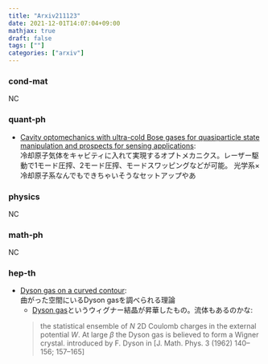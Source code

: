 ```yaml
---
title: "Arxiv211123"
date: 2021-12-01T14:07:04+09:00
mathjax: true
draft: false
tags: [""]
categories: ["arxiv"]
---
```

### cond-mat
NC



### quant-ph
- [Cavity optomechanics with ultra-cold Bose gases for quasiparticle state manipulation and prospects for sensing applications](https://arxiv.org/abs/2111.10163):  
冷却原子気体をキャビティに入れて実現するオプトメカニクス。レーザー駆動で1モード圧搾、2モード圧搾、モードスワッピングなどが可能。
光学系×冷却原子系なんでもできちゃいそうなセットアップやあ


### physics
NC


### math-ph
NC


### hep-th
- [Dyson gas on a curved contour](https://arxiv.org/abs/2111.09941):  
曲がった空間にいるDyson gasを調べられる理論
  - [Dyson gas](https://arxiv.org/abs/hep-th/0601009)というウィグナー結晶が昇華したもの。流体もあるのかな:  
  > the statistical ensemble of $N$ 2D Coulomb charges in the external potential $W$.
  > At large $\beta$ the Dyson gas is believed to form a Wigner crystal.
  > introduced by F. Dyson in [J. Math. Phys. 3 (1962) 140–156; 157–165]
  
